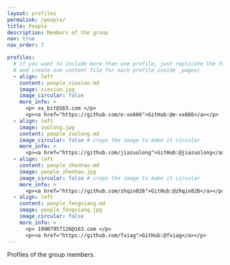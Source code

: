 ```yaml
---
layout: profiles
permalink: /people/
title: People
description: Members of the group
nav: true
nav_order: 7

profiles:
  # if you want to include more than one profile, just replicate the following block
  # and create one content file for each profile inside _pages/
  - align: left
    content: people_xiexiao.md
    image: xiexiao.jpg
    image_circular: false
    more_info: >
      <p> xx_bit@163.com </p>
      <p><a href="https://github.com/e-xx666">GitHub:@e-xx666</a></p>
  - align: left
    image: zuolong.jpg
    content: people_zuolong.md
    image_circular: false # crops the image to make it circular
    more_info: >
      <p><a href="https://github.com/jiazuolong">GitHub:@jiazuolong</a></p>
  - align: left
    content: people_zhenhao.md
    image: people_zhenhao.jpg
    image_circular: false # crops the image to make it circular
    more_info: >
      <p><a href="https://github.com/zhqin826">GitHub:@zhqin826</a></p>
  - align: left
    content: people_fengxiang.md
    image: people_fengxiang.jpg
    image_circular: false
    more_info: >
      <p> 19907957126@163.com </p>
      <p><a href="https://github.com/fxiag">GitHub:@fxiag</a></p>
---
```


Profiles of the group members.
